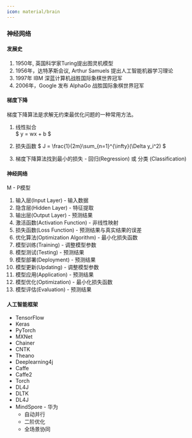 ```yaml
---
icon: material/brain
---
```



### 神经网络

#### 发展史

1. 1950年, 英国科学家Turing提出图灵机模型
2. 1956年，达特茅斯会议, Arthur Samuels 提出人工智能机器学习理论
3. 1997年 IBM 深蓝计算机战胜国际象棋世界冠军
4. 2006年，Google 发布 AlphaGo 战胜国际象棋世界冠军

#### 梯度下降

梯度下降算法是求解无约束最优化问题的一种常用方法。

1. 线性拟合  
$
y = wx + b
$

1. 损失函数
$
J = \frac{1}{2m}\sum_{n=1}^{\infty}(\Delta y_i^2)
$

2. 梯度下降算法找到最小的损失 - 回归(Regression) 或 分类 (Classification)

#### 神经网络

M - P模型

1. 输入层(Input Layer) - 输入数据
2. 隐含层(Hidden Layer) - 特征提取
3. 输出层(Output Layer) - 预测结果
4. 激活函数(Activation Function) - 非线性映射
5. 损失函数(Loss Function) - 预测结果与真实结果的误差
6. 优化算法(Optimization Algorithm) - 最小化损失函数
7. 模型训练(Training) - 调整模型参数
8. 模型测试(Testing) - 预测结果
9. 模型部署(Deployment) - 预测结果
10. 模型更新(Updating) - 调整模型参数
11. 模型应用(Application) - 预测结果
12. 模型优化(Optimization) - 最小化损失函数
13. 模型评估(Evaluation) - 预测结果

#### 人工智能框架

* TensorFlow
* Keras
* PyTorch
* MXNet
* Chainer
* CNTK
* Theano
* Deeplearning4j
* Caffe
* Caffe2
* Torch
* DL4J
* DLTK
* DL4J
* MindSpore - 华为
    * 自动并行
    * 二阶优化
    * 全场景协同

